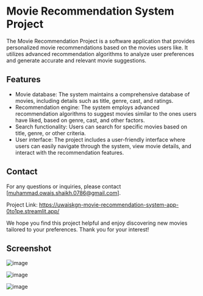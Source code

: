 # Movie Recommendation System Project

The Movie Recommendation Project is a software application that provides personalized movie recommendations based on the movies users like. 
It utilizes advanced recommendation algorithms to analyze user preferences and generate accurate and relevant movie suggestions.

## Features

- Movie database: The system maintains a comprehensive database of movies, including details such as title, genre, cast, and ratings.
- Recommendation engine: The system employs advanced recommendation algorithms to suggest movies similar to the ones users have liked, based on genre, cast, and other factors.
- Search functionality: Users can search for specific movies based on title, genre, or other criteria.
- User interface: The project includes a user-friendly interface where users can easily navigate through the system, view movie details, and interact with the recommendation features.

## Contact

For any questions or inquiries, please contact [muhammad.owais.shaikh.0786@gmail.com].

Project Link: https://uwaiskgn-movie-recommendation-system-app-0to1pe.streamlit.app/

We hope you find this project helpful and enjoy discovering new movies tailored to your preferences. Thank you for your interest!

## Screenshot

![image](https://github.com/Owais-Shaikh-0786/Movie_Recommendation_System/assets/139638554/b4cf1726-12bc-4dd1-be50-53b7efee60ed)

![image](https://github.com/Owais-Shaikh-0786/Movie_Recommendation_System/assets/139638554/9548a691-6924-4053-854a-70e260730b90)

![image](https://github.com/Owais-Shaikh-0786/Movie_Recommendation_System/assets/139638554/64e6a988-b2b9-4fc7-b76a-8a65faa94413)
